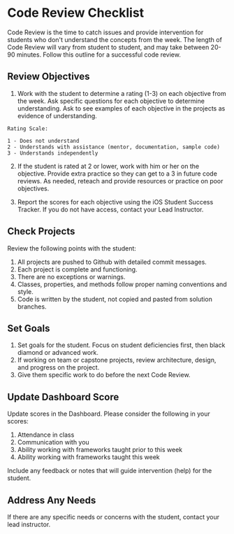 # Code Review Checklist

Code Review is the time to catch issues and provide intervention for students who don't understand the concepts from the week. The length of Code Review will vary from student to student, and may take between 20-90 minutes.  Follow this outline for a successful code review.

## Review Objectives

1. Work with the student to determine a rating (1-3) on each objective from the week. Ask specific questions for each objective to determine understanding. Ask to see examples of each objective in the projects as evidence of understanding. 

  ```
  Rating Scale:
  
  1 - Does not understand
  2 - Understands with assistance (mentor, documentation, sample code)
  3 - Understands independently
  ```

2. If the student is rated at 2 or lower, work with him or her on the objective. Provide extra practice so they can get to a 3 in future code reviews. As needed, reteach and provide resources or practice on poor objectives.

3. Report the scores for each objective using the iOS Student Success Tracker. If you do not have access, contact your Lead Instructor.

## Check Projects

Review the following points with the student:

1. All projects are pushed to Github with detailed commit messages.
2. Each project is complete and functioning.
3. There are no exceptions or warnings.
4. Classes, properties, and methods follow proper naming conventions and style.
5. Code is written by the student, not copied and pasted from solution branches.

## Set Goals

1. Set goals for the student. Focus on student deficiencies first, then black diamond or advanced work.
2. If working on team or capstone projects, review architecture, design, and progress on the project.
3. Give them specific work to do before the next Code Review.

## Update Dashboard Score

Update scores in the Dashboard. Please consider the following in your scores:

1. Attendance in class
2. Communication with you
3. Ability working with frameworks taught prior to this week
4. Ability working with frameworks taught this week

Include any feedback or notes that will guide intervention (help) for the student.

## Address Any Needs

If there are any specific needs or concerns with the student, contact your lead instructor.
